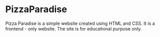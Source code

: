 # PizzaParadise
Pizza Paradise is a simple website created using HTML and CSS. It is a frontend - only website. 
The site is for educational purpose only.
